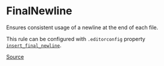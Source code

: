 # FinalNewline

Ensures consistent usage of a newline at the end of each file. 

This rule can be configured with `.editorconfig` property [`insert_final_newline`](../configuration-ktlint/#final-newline).


[Source](https://detekt.dev/docs/rules/formatting#finalnewline)
